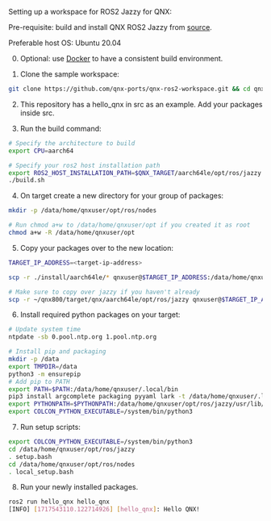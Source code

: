 Setting up a workspace for ROS2 Jazzy for QNX:

Pre-requisite: build and install QNX ROS2 Jazzy from [source](https://github.com/qnx-ports/build-files/blob/main/ports/ros2/ros2-jazzy/README.md).                                     

Preferable host OS: Ubuntu 20.04

0. Optional: use [Docker](https://github.com/qnx-ports/build-files/blob/main/docker/README.md) to have a consistent build environment.

1. Clone the sample workspace:
```bash
git clone https://github.com/qnx-ports/qnx-ros2-workspace.git && cd qnx-ros2-workspace
```

2. This repository has a hello_qnx in src as an example. Add your packages inside src.

3. Run the build command:
```bash
# Specify the architecture to build
export CPU=aarch64

# Specify your ros2 host installation path
export ROS2_HOST_INSTALLATION_PATH=$QNX_TARGET/aarch64le/opt/ros/jazzy
./build.sh
```

4. On target create a new directory for your group of packages:
```bash
mkdir -p /data/home/qnxuser/opt/ros/nodes

# Run chmod a+w to /data/home/qnxuser/opt if you created it as root
chmod a+w -R /data/home/qnxuser/opt
```

5. Copy your packages over to the new location:
```bash
TARGET_IP_ADDRESS=<target-ip-address>

scp -r ./install/aarch64le/* qnxuser@$TARGET_IP_ADDRESS:/data/home/qnxuser/opt/ros/nodes

# Make sure to copy over jazzy if you haven't already
scp -r ~/qnx800/target/qnx/aarch64le/opt/ros/jazzy qnxuser@$TARGET_IP_ADDRESS:/data/home/qnxuser/opt/ros/
```

6. Install required python packages on your target:
```bash
# Update system time
ntpdate -sb 0.pool.ntp.org 1.pool.ntp.org

# Install pip and packaging
mkdir -p /data
export TMPDIR=/data
python3 -m ensurepip
# Add pip to PATH
export PATH=$PATH:/data/home/qnxuser/.local/bin
pip3 install argcomplete packaging pyyaml lark -t /data/home/qnxuser/.local/lib/python3.11/site-packages/
export PYTHONPATH=$PYTHONPATH:/data/home/qnxuser/opt/ros/jazzy/usr/lib/python3.11/site-packages/:/data/home/qnxuser/.local/lib/python3.11/site-packages/
export COLCON_PYTHON_EXECUTABLE=/system/bin/python3
```

7. Run setup scripts:
```bash
export COLCON_PYTHON_EXECUTABLE=/system/bin/python3
cd /data/home/qnxuser/opt/ros/jazzy
. setup.bash
cd /data/home/qnxuser/opt/ros/nodes
. local_setup.bash
```

8. Run your newly installed packages.
```bash
ros2 run hello_qnx hello_qnx
[INFO] [1717543110.122714926] [hello_qnx]: Hello QNX!
```
